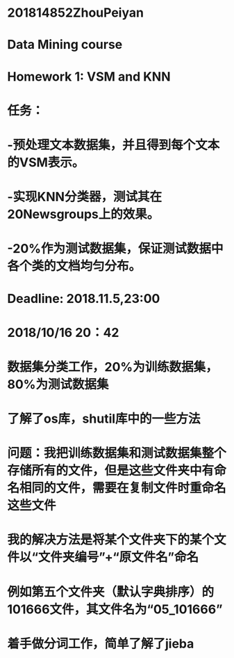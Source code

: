 # 201814852ZhouPeiyan
# Data Mining course
# Homework 1: VSM and KNN
# 任务：
#   -预处理文本数据集，并且得到每个文本的VSM表示。
#   -实现KNN分类器，测试其在20Newsgroups上的效果。
#   -20%作为测试数据集，保证测试数据中各个类的文档均匀分布。
# Deadline: 2018.11.5,23:00
#
# 2018/10/16 20：42
#   数据集分类工作，20%为训练数据集，80%为测试数据集
#   了解了os库，shutil库中的一些方法
#   问题：我把训练数据集和测试数据集整个存储所有的文件，但是这些文件夹中有命名相同的文件，需要在复制文件时重命名这些文件
#   我的解决方法是将某个文件夹下的某个文件以“文件夹编号”+“原文件名”命名
#   例如第五个文件夹（默认字典排序）的101666文件，其文件名为“05_101666”
#   着手做分词工作，简单了解了jieba
